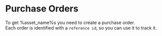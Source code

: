 # Purchase Orders

To get %asset_name%s you need to create a purchase order.<br/>
Each order is identified with a `reference id`, so you can use it to track it.

<api-doc openapi-path="../api/massive_transactions_api-docs.yaml" tag="PurchaseOrders"></api-doc>